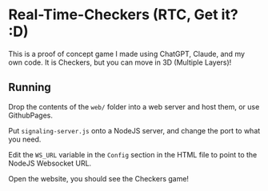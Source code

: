 # Real-Time-Checkers (RTC, Get it? :D)
This is a proof of concept game I made using ChatGPT, Claude, and my own code.
It is Checkers, but you can move in 3D (Multiple Layers)!

## Running
Drop the contents of the `web/` folder into a web server and host them, or use GithubPages.

Put `signaling-server.js` onto a NodeJS server, and change the port to what you need.

Edit the `WS_URL` variable in the `Config` section in the HTML file to point to the NodeJS Websocket URL.

Open the website, you should see the Checkers game!
